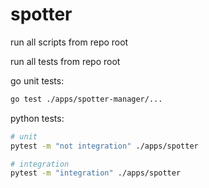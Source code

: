 # spotter

run all scripts from repo root

run all tests from repo root

go unit tests:

```bash
go test ./apps/spotter-manager/...
```

python tests:

```bash
# unit
pytest -m "not integration" ./apps/spotter

# integration
pytest -m "integration" ./apps/spotter
```
